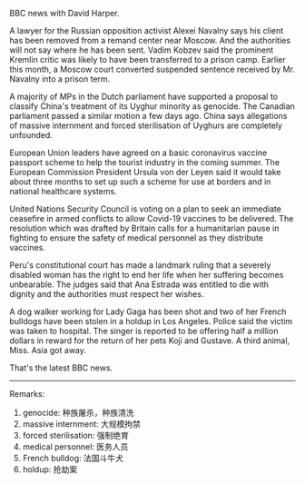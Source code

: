 BBC news with David Harper.

A lawyer for the Russian opposition activist Alexei Navalny says his client has been removed from a remand center near Moscow. And the authorities will not say where he has been sent. Vadim Kobzev said the prominent Kremlin critic was likely to have been transferred to a prison camp. Earlier this month, a Moscow court converted suspended sentence received by Mr. Navalny into a prison term.

A majority of MPs in the Dutch parliament have supported a proposal to classify China's treatment of its Uyghur minority as genocide. The Canadian parliament passed a similar motion a few days ago. China says allegations of massive internment and forced sterilisation of Uyghurs are completely unfounded.  

European Union leaders have agreed on a basic coronavirus vaccine passport scheme to help the tourist industry in the coming summer. The European Commission President Ursula von der Leyen said it would take about three months to set up such a scheme for use at borders and in national healthcare systems.

United Nations Security Council is voting on a plan to seek an immediate ceasefire in armed conflicts to allow Covid-19 vaccines to be delivered. The resolution which was drafted by Britain calls for a humanitarian pause in fighting to ensure the safety of medical personnel as they distribute vaccines. 

Peru's constitutional court has made a landmark ruling that a severely disabled woman has the right to end her life when her suffering becomes unbearable. The judges said that Ana Estrada was entitled to die with dignity and the authorities must respect her wishes.

A dog walker working for Lady Gaga has been shot and two of her French bulldogs have been stolen in a holdup in Los Angeles. Police said the victim was taken to hospital. The singer is reported to be offering half a million dollars in reward for the return of her pets Koji and Gustave. A third animal, Miss. Asia got away.

That's the latest BBC news.

---
Remarks:

1. genocide: 种族屠杀，种族清洗
2. massive internment: 大规模拘禁
3. forced sterilisation: 强制绝育
4. medical personnel: 医务人员
5. French bulldog: 法国斗牛犬
6. holdup: 抢劫案
